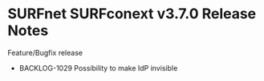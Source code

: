 # SURFnet SURFconext v3.7.0 Release Notes #

Feature/Bugfix release
* BACKLOG-1029 Possibility to make IdP invisible